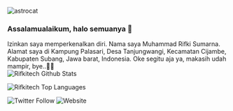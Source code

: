 ![astrocat](https://user-images.githubusercontent.com/112795137/235426261-27759b75-10ff-4180-8839-76dd6bfb05cb.png)

### Assalamualaikum, halo semuanya 👋

<!--
**rifkitech/rifkitech** is a ✨ _special_ ✨ repository because its `README.md` (this file) appears on your GitHub profile.

Here are some ideas to get you started:

- 🔭 I’m currently working on ...
- 🌱 I’m currently learning ...
- 👯 I’m looking to collaborate on ...
- 🤔 I’m looking for help with ...
- 💬 Ask me about ...
- 📫 How to reach me: ...
- 😄 Pronouns: ...
- ⚡ Fun fact: ...
-->

Izinkan saya memperkenalkan diri. Nama saya Muhammad Rifki Sumarna. Alamat saya di Kampung Palasari, Desa Tanjungwangi, Kecamatan Cijambe, Kabupaten Subang, Jawa barat, Indonesia. Oke segitu aja ya, makasih udah mampir, bye..🙋‍♂️
<br/>
<img align="center" src="https://github-readme-stats.vercel.app/api?username=rifkitech&include_all_commits=true&count_private=true&show_icons=true" alt="Rifkitech Github Stats"/>

<img src="https://github-readme-stats.vercel.app/api/top-langs/?username=rifkitech&layout=compact" alt="Rifkitech Top Languages"/>

<img alt="Twitter Follow" src="https://img.shields.io/twitter/follow/rifkiizz?style=social"/>   <img alt="Website" src="https://img.shields.io/website?down_color=red&down_message=offline&up_color=green&up_message=online&url=https%3A%2F%2Fwww.rifkiweb.eu.org">
